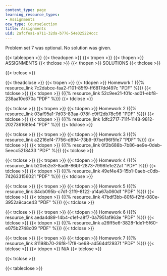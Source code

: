 ```yaml
---
content_type: page
learning_resource_types:
- Assignments
ocw_type: CourseSection
title: Assignments
uid: 2afcfea1-a711-32da-b776-54e025224ccc
---
```


Problem set 7 was optional. No solution was given.

{{< tableopen >}}
{{< theadopen >}}
{{< tropen >}}
{{< thopen >}}
ASSIGNMENTS
{{< thclose >}}
{{< thopen >}}
SOLUTIONS
{{< thclose >}}

{{< trclose >}}

{{< theadclose >}}
{{< tropen >}}
{{< tdopen >}}
Homework 1 ({{% resource_link 7c2dabce-faa2-f101-85f9-ff6817dd497c "PDF" %}})
{{< tdclose >}}
{{< tdopen >}}
({{% resource_link 52c9ee21-f01c-ad01-ebf8-238aa10c670a "PDF" %}})
{{< tdclose >}}

{{< trclose >}}
{{< tropen >}}
{{< tdopen >}}
Homework 2 ({{% resource_link 03af95a1-7d03-83aa-078f-c9ff2db78c96 "PDF" %}})
{{< tdclose >}}
{{< tdopen >}}
({{% resource_link 1dfc2717-711f-1148-9812-202736168fe4 "PDF" %}})
{{< tdclose >}}

{{< trclose >}}
{{< tropen >}}
{{< tdopen >}}
Homework 3 ({{% resource_link a2216ef4-7756-d894-73b9-97bef96f5fe7 "PDF" %}})
{{< tdclose >}}
{{< tdopen >}}
({{% resource_link 0f2b688b-7b86-ae9e-0deb-5eecc5218433 "PDF" %}})
{{< tdclose >}}

{{< trclose >}}
{{< tropen >}}
{{< tdopen >}}
Homework 4 ({{% resource_link b20eb2e3-8ad8-86b1-2873-7998fe1e22af "PDF" %}})
{{< tdclose >}}
{{< tdopen >}}
({{% resource_link 49ef4e43-15b1-0aeb-c0db-742633156021 "PDF" %}})
{{< tdclose >}}

{{< trclose >}}
{{< tropen >}}
{{< tdopen >}}
Homework 5 ({{% resource_link 84cb095b-c7df-21f9-8122-a14a67a060df "PDF" %}})
{{< tdclose >}}
{{< tdopen >}}
({{% resource_link 47bdf3bb-80f8-f2fd-080e-3952a9cace43 "PDF" %}})
{{< tdclose >}}

{{< trclose >}}
{{< tropen >}}
{{< tdopen >}}
Homework 6 ({{% resource_link aeda4d89-14b4-c1ef-a8f7-0a7951af963e "PDF" %}})
{{< tdclose >}}
{{< tdopen >}}
({{% resource_link a26ff5e6-3828-1de1-5f60-e075b2748c09 "PDF" %}})
{{< tdclose >}}

{{< trclose >}}
{{< tropen >}}
{{< tdopen >}}
Homework 7 ({{% resource_link 81198b70-26f8-17f8-be68-ad564df2937f "PDF" %}})
{{< tdclose >}}
{{< tdopen >}}
N/A
{{< tdclose >}}

{{< trclose >}}

{{< tableclose >}}